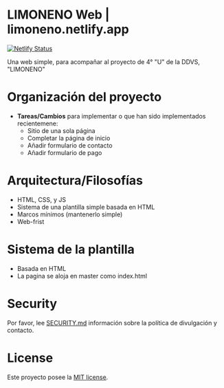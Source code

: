 LIMONENO Web | limoneno.netlify.app
================

[![Netlify Status](https://api.netlify.com/api/v1/badges/07af5a2a-509f-46b3-b0ff-f2b34579d468/deploy-status)](https://app.netlify.com/sites/limoneno/deploys)

Una web simple, para acompañar al proyecto de 4° "U" de la DDVS, "LIMONENO"

Organización del proyecto
====================

* **Tareas/Cambios** para implementar o que han sido implementados recientemene:
  * Sitio de una sola página
  * Completar la página de inicio
  * Añadir formulario de contacto
  * Añadir formulario de pago


Arquitectura/Filosofías
=========================

* HTML, CSS, y JS
* Sistema de una plantilla simple basada en HTML
* Marcos mínimos (mantenerlo simple)
* Web-frist


Sistema de la plantilla
=================

* Basada en HTML
* La pagina se aloja en master como index.html

Security
========

Por favor, lee [SECURITY.md](./SECURITY.md) información sobre la política de divulgación y contacto.

License
=======

Este proyecto posee la [MIT license](LICENSE.md).